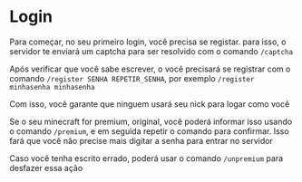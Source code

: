 
# Login

Para começar, no seu primeiro login, você precisa se registar. para isso, o servidor te enviará um captcha para ser resolvido com o comando `/captcha`

Após verificar que você sabe escrever, o você precisará se registrar com o comando `/register SENHA REPETIR_SENHA`, por exemplo `/register minhasenha minhasenha`

Com isso, você garante que ninguem usará seu nick para logar como você

Se o seu minecraft for premium, original, você poderá informar isso usando o comando `/premium`, e em seguida repetir o comando para confirmar. Isso fará que você não precise mais digitar a senha para entrar no servidor

Caso você tenha escrito errado, poderá usar o comando `/unpremium` para desfazer essa ação